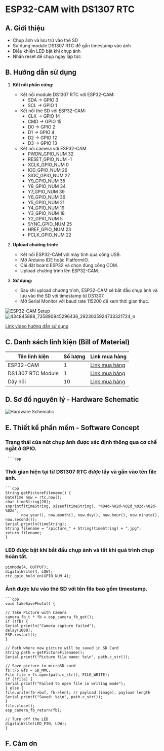 # ESP32-CAM with DS1307 RTC

## A. Giới thiệu

- Chụp ảnh và lưu trữ vào thẻ SD
- Sử dụng module DS1307 RTC để gắn timestamp vào ảnh
- Điều khiển LED bật khi chụp ảnh
- Nhấn reset để chụp ngay lập tức

## B. Hướng dẫn sử dụng

1. **Kết nối phần cứng:**
   - Kết nối module DS1307 RTC với ESP32-CAM:
     - SDA -> GPIO 3
     - SCL -> GPIO 1
   - Kết nối thẻ SD với ESP32-CAM:
     - CLK -> GPIO 14
     - CMD -> GPIO 15
     - D0 -> GPIO 2
     - D1 -> GPIO 4
     - D2 -> GPIO 12
     - D3 -> GPIO 13
   - Kết nối camera với ESP32-CAM
     -  PWDN_GPIO_NUM     32
     -  RESET_GPIO_NUM    -1
     -  XCLK_GPIO_NUM      0
     -  IOD_GPIO_NUM     26
     -  SIOC_GPIO_NUM     27
     -  Y9_GPIO_NUM       35
     -  Y8_GPIO_NUM       34
     -  Y7_GPIO_NUM       39
     -  Y6_GPIO_NUM       36
     -  Y5_GPIO_NUM       21
     -  Y4_GPIO_NUM       19
     -  Y3_GPIO_NUM       18
     -  Y2_GPIO_NUM        5
     -  SYNC_GPIO_NUM    25
     -  HREF_GPIO_NUM     23
     -  PCLK_GPIO_NUM     22

2. **Upload chương trình:**
   - Kết nối ESP32-CAM với máy tính qua cổng USB.
   - Mở Arduino IDE hoặc PlatformIO.
   - Cài đặt board ESP32 và chọn đúng cổng COM.
   - Upload chương trình lên ESP32-CAM.

3. **Sử dụng:**
   - Sau khi upload chương trình, ESP32-CAM sẽ bắt đầu chụp ảnh và lưu vào thẻ SD với timestamp từ DS1307.
   - Mở Serial Monitor với baud rate 115200 để xem thời gian thực.

![ESP32-CAM Setup](link-to-your-image)
![434845888_735890945296436_2923035924733321724_n](https://github.com/Tdha2605/Embedded-System/assets/109448448/0964cd01-b5c2-44f5-8060-a408da88a407)


[Link video hướng dẫn sử dụng](https://www.youtube.com/watch?v=your-video-link)

## C. Danh sách linh kiện (Bill of Material)

| Tên linh kiện         | Số lượng | Link mua hàng                                        |
|-----------------------|----------|-----------------------------------------------------|
| ESP32-CAM             | 1        | [Link mua hàng](https://bit.ly/ESP32-CAMMB)  |
| DS1307 RTC Module     | 1        | [Link mua hàng](https://nshopvn.com/product/module-thoi-gian-thuc-rtc-ds1307/)     |
| Dây nối               | 10       | [Link mua hàng](https://bit.ly/Daynoi) |

## D. Sơ đồ nguyên lý - Hardware Schematic

![Hardware Schematic](link-to-your-schematic-image)

## E. Thiết kế phần mềm - Software Concept

### Trạng thái của nút chụp ảnh được xác định thông qua cơ chế ngắt ở GPIO.
     ```cpp


### Thời gian hiện tại từ DS1307 RTC được lấy và gắn vào tên file ảnh.
    ```cpp
    String getPictureFilename() {
    DateTime now = rtc.now();
    char timeString[20];
    snprintf(timeString, sizeof(timeString), "%04d-%02d-%02d_%02d-%02d-%02d",
           now.year(), now.month(), now.day(), now.hour(), now.minute(), now.second());
    Serial.println(timeString);
    String filename = "/picture_" + String(timeString) + ".jpg";
    return filename;
    }

### LED được bật khi bắt đầu chụp ảnh và tắt khi quá trình chụp hoàn tất.
    
    pinMode(4, OUTPUT);
    digitalWrite(4, LOW);
    rtc_gpio_hold_en(GPIO_NUM_4);

### Ảnh được lưu vào thẻ SD với tên file bao gồm timestamp.
    ```cpp
    void takeSavePhoto() {

    // Take Picture with Camera
    camera_fb_t * fb = esp_camera_fb_get();
    if (!fb) {
    Serial.println("Camera capture failed");
    delay(1000);
    ESP.restart();
    }

    // Path where new picture will be saved in SD Card
    String path = getPictureFilename();
    Serial.printf("Picture file name: %s\n", path.c_str());

    // Save picture to microSD card
    fs::FS &fs = SD_MMC;
    File file = fs.open(path.c_str(), FILE_WRITE);
    if (!file) {
    Serial.printf("Failed to open file in writing mode");
    } else {
    file.write(fb->buf, fb->len); // payload (image), payload length
    Serial.printf("Saved: %s\n", path.c_str());
    }
    file.close();
    esp_camera_fb_return(fb);

    // Turn off the LED
    digitalWrite(LED_PIN, LOW);
    }


    
## F. Cảm ơn
